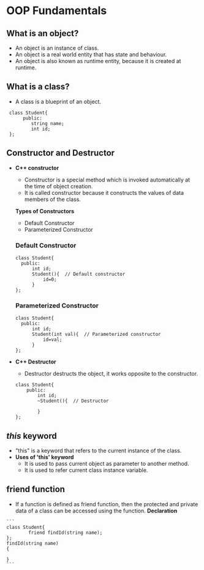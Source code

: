 # OOP Fundamentals

## What is an object?
  - An object is an instance of class.
  - An object is a real world entity that has state and behaviour.
  - An object is also known as runtime entity, because it is created at runtime.

## What is a class?
  - A class is a blueprint of an object.
  ``` 
   class Student{      
        public:        
           string name;
           int id;     
   };                   
   ```
## Constructor and Destructor

- **C++ constructor**
  - Constructor is a special method which is invoked automatically at the time of object creation.
  - It is called constructor because it constructs the values of data members of the class.

  **Types of Constructors**
  - Default Constructor
  - Parameterized Constructor
  ### Default Constructor
  ```
  class Student{
    public:
        int id;
        Student(){  // Default constructor
            id=0;
        }
  };
  ```
  ### Parameterized Constructor
  ```
  class Student{
    public:
        int id;
        Student(int val){  // Parameterized constructor
            id=val;
        }
  };
  ```

- **C++ Destructor**
    -  Destructor destructs the object, it works opposite to the constructor.
    ```
    class Student{
        public:
            int id;
            ~Student(){  // Destructor
                
            }
    };
    ```

## *this* keyword
   - "this" is a keyword that refers to the current instance of the class.
   - **Uses of 'this' keyword**
        - It is used to pass current object as parameter to another method.
        - It is used to refer current class instance variable.

## friend function
   - If a function is defined as friend function, then the protected and private data of a class can be accessed using the function.
   **Declaration**

    ```
    class Student{
            friend findId(string name);
    };
    findId(string name)
    {

    }
    ```

